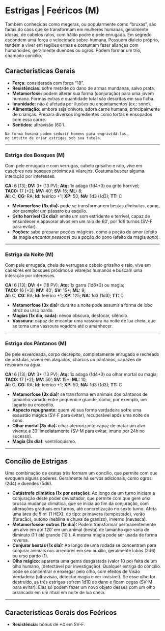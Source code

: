 # Estrigas | Feéricos (M)

Também conhecidas como megeras, ou popularmente como “bruxas”, são fadas do caos que se transformam em mulheres humanas, geralmente idosas, de cabelos ralos, com hálito podre e pele enrugada. Em segredo escondem uma força e velocidade sobre-humana. Possuem dialeto próprio, tendem a viver em regiões ermas e costumam fazer alianças com humanoides, geralmente duendes ou ogros. Podem formar um trio, chamado concílio.

## Características Gerais

- **Força:** considerada com força “18”.
- **Resistências:** sofre metade do dano de armas mundanas, salvo prata.
- **Metamorfose:** podem alterar sua forma (conjuração) para uma jovem humana. Formas extras e quantidade total são descritas em sua ficha.
- **Imunidade:** não é afetada por ilusões ou encantamentos (ex.: sono).
- **Alimentação:** embora seja onívora, adora carne humana, principalmente de crianças. Prepara diversos ingredientes como tortas e ensopados com essa carne.
- **Sentidos:** ultravisão (60’).

````
Na forma humana podem seduzir homens para engravidá-las, 
no intuito de criar estrigas sob sua tutela.
````

---

### Estriga dos Bosques (M)

Com pele enrugada e com verrugas, cabelo grisalho e ralo, vive em casebres nos bosques próximos à vilarejos. Costuma buscar alguma interação por interesses.

**CA:** 6 [13]; **DV:** 3\* (13 PV); **Atq:** 1x adaga (1d4+3) ou grito horrível;  
**TAC0:** 17 [+2]; **MV:** 40’; **SV:** 15; **ML:** 8;  
**Al:** C; **CG:** RA; **Id:** feérico +1; **XP:** 50; **NA:** 1d3 (1d3); **TT:** C

- **Metamorfose (3x dia):** pode se transformar em bestas diminutas, como, por exemplo: um pássaro ou esquilo.  
- **Grito horrível (3x dia):** emite um som estridente e terrível, capaz de ensurdecer e apavorar alvos em um raio de 60’, por 1d6 turnos (SV-F para evitar).  
- **Poções:** sabe preparar poções mágicas, como a poção do amor (efeito da magia *encantar pessoas*) ou a poção do sono (efeito da magia *sono*).

---

### Estriga da Noite (M)

Com pele enrugada, cheia de verrugas e cabelo grisalho e ralo, vive em casebres em bosques próximos à vilarejos humanos e buscam uma interação por interesses.

**CA:** 6 [13]; **DV:** 4\* (18 PV); **Atq:** 1x garra (1d6+3) ou magia;  
**TAC0:** 16 [+3]; **MV:** 40’; **SV:** 15\*; **ML:** 9;  
**Al:** C; **CG:** RA; **Id:** feérico +1; **XP:** 125; **NA:** 1d3 (1d3); **TT:** D

- **Metamorfose (3x dia):** durante a noite pode assumir a forma de lobo atroz ou urso pardo.  
- **Magias (1x dia, cada):** névoa obscura, desfocar, silêncio.  
- **Vassoura:** capaz de encantar uma vassoura na noite de lua cheia, que se torna uma vassoura voadora até o amanhecer.

---

### Estriga dos Pântanos (M)

De pele esverdeada, corpo decrépito, completamente enrugado e recheado de pústulas, vivem em alagados, charcos ou pântanos, capazes de respiram na água.

**CA:** 6 [13]; **DV:** 3\* (13 PV); **Atq:** 1x adaga (1d4+3) ou olhar mortal ou magia;  
**TAC0:** 17 [+2]; **MV:** 50’; **SV:** 15\*; **ML:** 10;  
**Al:** C; **CG:** RA; **Id:** feérico +1; **XP:** 50; **NA:** 1d3 (1d3); **TT:** C

- **Metamorfose (3x dia):** se transforma em animais dos pântanos de tamanho variado entre pequeno e grande, como, por exemplo, um lagarto ou crocodilo.  
- **Aspecto repugnante:** quem vê sua forma verdadeira sofre uma exaustão mágica (SV-F para evitar), recuperável após uma noite de sono.  
- **Olhar mortal (3x dia):** olhar aterrorizante capaz de matar um alvo vivente a 30’ imediatamente (SV-M para evitar, imune por 24h no sucesso).  
- **Magia (3x dia):** ventriloquismo.

---

## Concílio de Estrigas

Uma combinação de exatas três formam um concílio, que permite com que evoquem alguns poderes. Geralmente há servos adicionais, como ogros (2d4) e duendes (5d6).

- **Catástrofe climática (1x por estação):** Ao longo de um turno iniciam a conjuração deste poder devastador, que permite com que gere uma brusca mudança climática, que se inicia ao fim da conjuração, com alterações graduais em turnos, até concretização no sexto turno. Afeta uma área de 5 mi (1 HEX), do tipo: primavera (tempestade), verão (furacão), outono (neblina e chuva de granizo), inverno (nevasca).
- **Metamorfosear outros (1x dia):** Podem transformar permanentemente um alvo em até 120’ em um animal (besta) de tamanho que varia de diminuto (1’) até grande (10’). A mesma magia pode ser usada de forma reversa.
- **Conjurar bestas (1x dia):** Ao longo de uma rodada se concentram para conjurar animais nos arredores em seu auxílio, geralmente lobos (2d6) ou urso pardo (1).
- **Olho mágico:** aparenta uma gema desgastada (valor 10 po) feita de um olho humano, (detectável por investigação). Qualquer estriga do concílio pode se concentrar e enxergar pelo  olho, com efeitos de Visão Verdadeira (ultravisão, detectar magia e ver invisível). Se esse olho for destruído, as três estrigas sofrem 1d10 de dano e ficam cegas (SV-M para evitar). Elas só podem fazer um novo objeto desses com um olho arrancado em um ritual em noite de lua cheia.

---

## Características Gerais dos Feéricos

- **Resistência:** bônus de +4 em SV-F.

